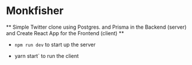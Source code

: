 # Monkfisher

** Simple Twitter clone using Postgres. and Prisma in the Backend (server) and Create React App for the Frontend (client) **

- `npm run dev` to start up the server

- yarn start` to run the client
